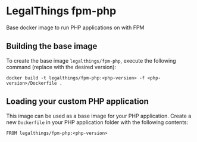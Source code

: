 LegalThings fpm-php
================

Base docker image to run PHP applications on with FPM


Building the base image
-----------------------

To create the base image `legalthings/fpm-php`, execute the following command (replace <php-version> with the desired version):

    docker build -t legalthings/fpm-php:<php-version> -f <php-version>/Dockerfile .

Loading your custom PHP application
-----------------------------------

This image can be used as a base image for your PHP application. Create a new `Dockerfile` in your
PHP application folder with the following contents:

    FROM legalthings/fpm-php:<php-version>
